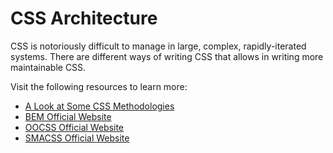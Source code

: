 # CSS Architecture

CSS is notoriously difficult to manage in large, complex, rapidly-iterated systems. There are different ways of writing CSS that allows in writing more maintainable CSS.

Visit the following resources to learn more:

- [A Look at Some CSS Methodologies](https://www.webfx.com/blog/web-design/css-methodologies/)
- [BEM Official Website](https://en.bem.info)
- [OOCSS Official Website](http://oocss.org/)
- [SMACSS Official Website](http://smacss.com/)

